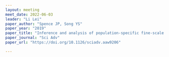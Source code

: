 ```yaml
---
layout: meeting
meet_date: 2022-06-03
leader: "Li Lei"
paper_author: "Spence JP, Song YS"
paper_year: "2019"
paper_title: "Inference and analysis of population-specific fine-scale recombination maps across 26 diverse human populations"
paper_journal: "Sci Adv"
paper_url: "https://doi.org/10.1126/sciadv.aaw9206"

---
```

